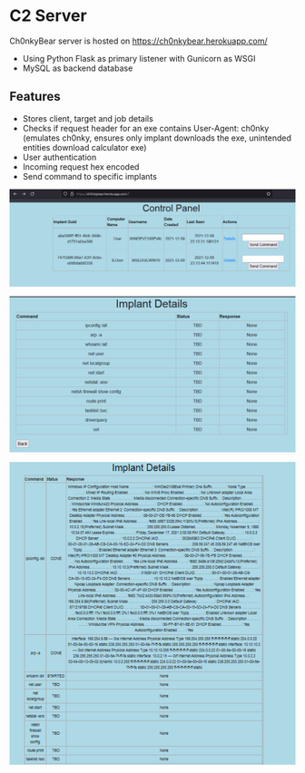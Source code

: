 # C2 Server

Ch0nkyBear server is hosted on https://ch0nkybear.herokuapp.com/

- Using Python Flask as primary listener with Gunicorn as WSGI
- MySQL as backend database

## Features

- Stores client, target and job details
- Checks if request header for an exe contains User-Agent: ch0nky (emulates ch0nky, ensures only implant downloads the exe, unintended entities download calculator exe)
- User authentication
- Incoming request hex encoded
- Send command to specific implants

![Image](../resources/images/control_panel.PNG)

![Image](../resources/images/implant_details.PNG)

![Image](../resources/images/implant_details2.PNG)
